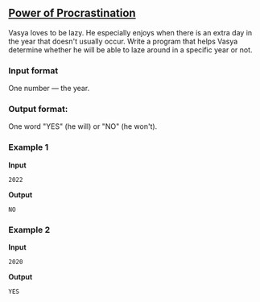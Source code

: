 ## [Power of Procrastination](../../../solutions/2.2/22_f.py)

Vasya loves to be lazy. He especially enjoys when there is an extra day in the year that doesn't usually occur. Write a program that helps Vasya determine whether he will be able to laze around in a specific year or not.

### Input format

One number — the year.

### Output format:

One word "YES" (he will) or "NO" (he won't).

### Example 1

__Input__
```plaintext
2022
```

__Output__
```plaintext
NO
```

### Example 2

__Input__
```plaintext
2020
```

__Output__
```plaintext
YES
```